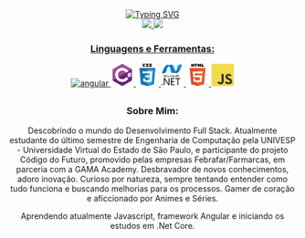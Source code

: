 <div align="center">
<a href="https://git.io/typing-svg"><img src="https://readme-typing-svg.demolab.com?font=Fira+Code&weight=300&duration=3000&pause=800&center=true&vCenter=true&multiline=true&width=435&height=70&lines=Ol%C3%A1!+Eu+sou+o+Bruno.;Dev+Full+Stack+em+Desenvolvimento!" alt="Typing SVG" /></a>
</div>

<div align="center">

</div>

<div align="center">
  <a href="https://github.com/BESystemInfo">
  <img height="140em" src="https://github-readme-stats.vercel.app/api?username=besysteminfo&show_icons=true&theme=vision-friendly-dark&include_all_commits=true&count_private=true"/>
  <img height="140em" src="https://github-readme-stats.vercel.app/api/top-langs/?username=besysteminfo&layout=compact&langs_count=7&theme=vision-friendly-dark"/>
</div>


<div>
<h3 align="center">Linguagens e Ferramentas:</h3>
<p align="center"> <a href="https://angular.io" target="_blank" rel="noreferrer"> <img src="https://angular.io/assets/images/logos/angular/angular.svg" alt="angular" width="40" height="40"/> </a> <a href="https://www.w3schools.com/cs/" target="_blank" rel="noreferrer"> <img src="https://raw.githubusercontent.com/devicons/devicon/master/icons/csharp/csharp-original.svg" alt="csharp" width="40" height="40"/> </a> <a href="https://www.w3schools.com/css/" target="_blank" rel="noreferrer"> <img src="https://raw.githubusercontent.com/devicons/devicon/master/icons/css3/css3-original-wordmark.svg" alt="css3" width="40" height="40"/> </a> <a href="https://dotnet.microsoft.com/" target="_blank" rel="noreferrer"> <img src="https://raw.githubusercontent.com/devicons/devicon/master/icons/dot-net/dot-net-original-wordmark.svg" alt="dotnet" width="40" height="40"/> </a> <a href="https://www.w3.org/html/" target="_blank" rel="noreferrer"> <img src="https://raw.githubusercontent.com/devicons/devicon/master/icons/html5/html5-original-wordmark.svg" alt="html5" width="40" height="40"/> </a> <a href="https://developer.mozilla.org/en-US/docs/Web/JavaScript" target="_blank" rel="noreferrer"> <img src="https://raw.githubusercontent.com/devicons/devicon/master/icons/javascript/javascript-original.svg" alt="javascript" width="40" height="40"/> </a> </p>
</div>

##

  <div align="center">
    <h3>Sobre Mim:</h3>
    <p>Descobrindo o mundo do Desenvolvimento Full Stack. Atualmente estudante do último semestre de Engenharia de Computação pela UNIVESP - Universidade Virtual do Estado de São Paulo, e participante do projeto Código do Futuro, promovido pelas empresas Febrafar/Farmarcas, em parceria com a GAMA Academy. Desbravador de novos conhecimentos, adoro inovação. Curioso por natureza, sempre tentando entender como tudo funciona e buscando melhorias para os processos. Gamer de coração e aficcionado por Animes e Séries. </p>
    <p>Aprendendo atualmente Javascript, framework Angular e iniciando os estudos em .Net Core.
    </p>
  </div>
          
